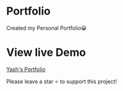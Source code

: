 <h1>Portfolio</h1>

Created my Personal Portfolio😀 
<h1>View live Demo</h1>
<a href="https://yashnagare.github.io/">Yash's Portfolio</a>

Please leave a star ⭐ to support this project!
